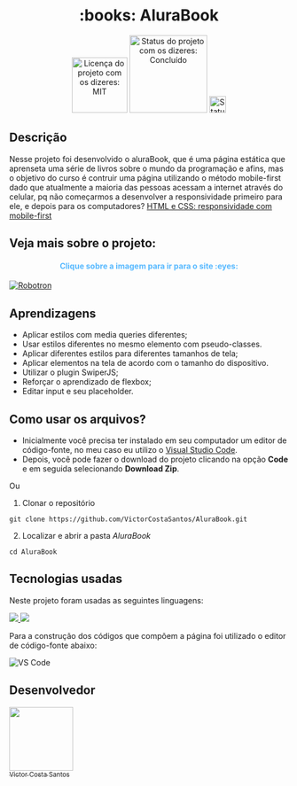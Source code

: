<h1 align="center">:books: AluraBook</h1>

<div>
  <p align="center">
    <img  style="width:100px" alt="Licença do projeto com os dizeres: MIT" src="https://img.shields.io/github/license/RodrigoHarder/numero-secreto-reconhecimento-voz.svg">
    <img  style="width:140px" alt="Status do projeto com os dizeres: Concluído" src="https://img.shields.io/static/v1?label=Status&message=Concluído &color=green">
    <img style="width:30px" alt="Status do projeto com os dizeres: Concluído" src="https://cdn-icons-png.flaticon.com/512/1721/1721539.png">
    
  </p>
</div>

## **Descrição**

Nesse projeto foi desenvolvido o aluraBook, que é uma página estática que aprenseta uma série de livros sobre o mundo da programação e afins, mas o objetivo do curso é contruir uma página utilizando o método mobile-first dado que atualmente a maioria das pessoas acessam a internet através do celular, pq não começarmos a desenvolver a responsividade primeiro para ele, e depois para os computadores? [HTML e CSS: responsividade com mobile-first](https://cursos.alura.com.br/course/html-css-responsividade-mobile-first) 

## Veja mais sobre o projeto:

  <h4 align="center" style = "color: #57b9ff;"> <b>Clique sobre a imagem para ir para o site </b>:eyes:  
  </h4>

  <a  target="_blank" href = "https://alura-plus-sigma-olive.vercel.app/"><img  alt="Robotron" src="https://i.imgur.com/B3qIh4W.gif"></a>

</hr>
  

## **Aprendizagens** 
* Aplicar estilos com media queries diferentes;
* Usar estilos diferentes no mesmo elemento com pseudo-classes.
* Aplicar diferentes estilos para diferentes tamanhos de tela;
* Aplicar elementos na tela de acordo com o tamanho do dispositivo.
* Utilizar o plugin SwiperJS;
* Reforçar o aprendizado de flexbox;
* Editar input e seu placeholder.

</hr>

## **Como usar os arquivos?**

- Inicialmente você precisa ter instalado em seu computador um editor de código-fonte, no meu caso eu utilizo o [Visual Studio Code](https://code.visualstudio.com/download). 
- Depois, você pode fazer o download do projeto clicando na opção **Code** e em seguida selecionando **Download Zip**.

Ou

1. Clonar o repositório

```
git clone https://github.com/VictorCostaSantos/AluraBook.git
```
2. Localizar e abrir a pasta *AluraBook*

```
cd AluraBook
```

## **Tecnologias usadas**

Neste projeto foram usadas as seguintes linguagens:


  <a href="https://developer.mozilla.org/pt-BR/docs/Web/HTML">
    <img src="https://skillicons.dev/icons?i=html"/>
  </a>
   <a href="https://developer.mozilla.org/pt-BR/docs/Web/CSS">
    <img src="https://skillicons.dev/icons?i=css"/>
  </a>
   
Para a construção dos códigos que compõem a página foi utilizado o editor de código-fonte abaixo:

<img  alt="VS Code" src="https://img.shields.io/badge/Visual%20Studio%20Code-0078d7.svg?style=for-the-badge&logo=visual-studio-code&logoColor=white">

## Desenvolvedor

[<img src="https://avatars.githubusercontent.com/u/91506513?v=4" width=115><br><sub>Victor Costa Santos</sub>](https://github.com/VictorCostaSantos)

   